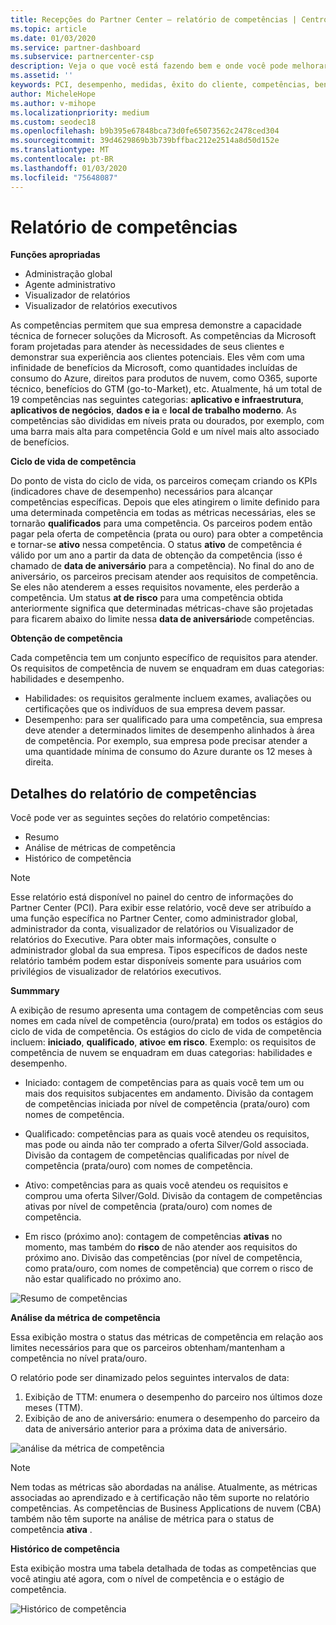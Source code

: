 ```yaml
---
title: Recepções do Partner Center – relatório de competências | Centro de parceiros
ms.topic: article
ms.date: 01/03/2020
ms.service: partner-dashboard
ms.subservice: partnercenter-csp
description: Veja o que você está fazendo bem e onde você pode melhorar em relação às competências da Microsoft, níveis de competência e benefícios para ajudá-lo a fornecer soluções da Microsoft.
ms.assetid: ''
keywords: PCI, desempenho, medidas, êxito do cliente, competências, benefícios, análise, relatório
author: MicheleHope
ms.author: v-mihope
ms.localizationpriority: medium
ms.custom: seodec18
ms.openlocfilehash: b9b395e67848bca73d0fe65073562c2478ced304
ms.sourcegitcommit: 39d4629869b3b739bffbac212e2514a8d50d152e
ms.translationtype: MT
ms.contentlocale: pt-BR
ms.lasthandoff: 01/03/2020
ms.locfileid: "75648087"
---
```

# <a name="competencies-report"></a>Relatório de competências

**Funções apropriadas**
- Administração global
- Agente administrativo
- Visualizador de relatórios
- Visualizador de relatórios executivos

As competências permitem que sua empresa demonstre a capacidade técnica de fornecer soluções da Microsoft. As competências da Microsoft foram projetadas para atender às necessidades de seus clientes e demonstrar sua experiência aos clientes potenciais. Eles vêm com uma infinidade de benefícios da Microsoft, como quantidades incluídas de consumo do Azure, direitos para produtos de nuvem, como O365, suporte técnico, benefícios do GTM (go-to-Market), etc. Atualmente, há um total de 19 competências nas seguintes categorias: **aplicativo e infraestrutura**, **aplicativos de negócios**, **dados e ia** e **local de trabalho moderno**. As competências são divididas em níveis prata ou dourados, por exemplo, com uma barra mais alta para competência Gold e um nível mais alto associado de benefícios.  

**Ciclo de vida de competência**

Do ponto de vista do ciclo de vida, os parceiros começam criando os KPIs (indicadores chave de desempenho) necessários para alcançar competências específicas. Depois que eles atingirem o limite definido para uma determinada competência em todas as métricas necessárias, eles se tornarão **qualificados** para uma competência. Os parceiros podem então pagar pela oferta de competência (prata ou ouro) para obter a competência e tornar-se **ativo** nessa competência. O status **ativo** de competência é válido por um ano a partir da data de obtenção da competência (isso é chamado de **data de aniversário** para a competência). No final do ano de aniversário, os parceiros precisam atender aos requisitos de competência. Se eles não atenderem a esses requisitos novamente, eles perderão a competência. Um status **at de risco** para uma competência obtida anteriormente significa que determinadas métricas-chave são projetadas para ficarem abaixo do limite nessa **data de aniversário**de competências.

**Obtenção de competência**

Cada competência tem um conjunto específico de requisitos para atender. Os requisitos de competência de nuvem se enquadram em duas categorias: habilidades e desempenho.

- Habilidades: os requisitos geralmente incluem exames, avaliações ou certificações que os indivíduos de sua empresa devem passar.
- Desempenho: para ser qualificado para uma competência, sua empresa deve atender a determinados limites de desempenho alinhados à área de competência. Por exemplo, sua empresa pode precisar atender a uma quantidade mínima de consumo do Azure durante os 12 meses à direita.

## <a name="competencies-report-details"></a>Detalhes do relatório de competências

Você pode ver as seguintes seções do relatório competências:

- Resumo
- Análise de métricas de competência
- Histórico de competência

 > [!NOTE]
 > Esse relatório está disponível no painel do centro de informações do Partner Center (PCI). Para exibir esse relatório, você deve ser atribuído a uma função específica no Partner Center, como administrador global, administrador da conta, visualizador de relatórios ou Visualizador de relatórios do Executive. Para obter mais informações, consulte o administrador global da sua empresa. Tipos específicos de dados neste relatório também podem estar disponíveis somente para usuários com privilégios de visualizador de relatórios executivos.

**Summmary**

A exibição de resumo apresenta uma contagem de competências com seus nomes em cada nível de competência (ouro/prata) em todos os estágios do ciclo de vida de competência. Os estágios do ciclo de vida de competência incluem: **iniciado**, **qualificado**, **ativo**e **em risco**. Exemplo: os requisitos de competência de nuvem se enquadram em duas categorias: habilidades e desempenho.

- Iniciado: contagem de competências para as quais você tem um ou mais dos requisitos subjacentes em andamento.
Divisão da contagem de competências iniciada por nível de competência (prata/ouro) com nomes de competência.

- Qualificado: competências para as quais você atendeu os requisitos, mas pode ou ainda não ter comprado a oferta Silver/Gold associada. Divisão da contagem de competências qualificadas por nível de competência (prata/ouro) com nomes de competência.

- Ativo: competências para as quais você atendeu os requisitos e comprou uma oferta Silver/Gold. Divisão da contagem de competências ativas por nível de competência (prata/ouro) com nomes de competência.

- Em risco (próximo ano): contagem de competências **ativas** no momento, mas também do **risco** de não atender aos requisitos do próximo ano.
Divisão das competências (por nível de competência, como prata/ouro, com nomes de competência) que correm o risco de não estar qualificado no próximo ano.

![Resumo de competências](images/pci/pci_competencies_summary_1.png)

**Análise da métrica de competência**

Essa exibição mostra o status das métricas de competência em relação aos limites necessários para que os parceiros obtenham/mantenham a competência no nível prata/ouro. 

O relatório pode ser dinamizado pelos seguintes intervalos de data:

1. Exibição de TTM: enumera o desempenho do parceiro nos últimos doze meses (TTM).
2. Exibição de ano de aniversário: enumera o desempenho do parceiro da data de aniversário anterior para a próxima data de aniversário.

![análise da métrica de competência](images/pci/pci_competencies_comp_metrics_analysis_2.png)

> [!NOTE]
 > Nem todas as métricas são abordadas na análise. Atualmente, as métricas associadas ao aprendizado e à certificação não têm suporte no relatório competências. As competências de Business Applications de nuvem (CBA) também não têm suporte na análise de métrica para o status de competência **ativa** .

**Histórico de competência**

Esta exibição mostra uma tabela detalhada de todas as competências que você atingiu até agora, com o nível de competência e o estágio de competência.

![Histórico de competência](images/pci/pci_competencies_comp_history_3.png)

